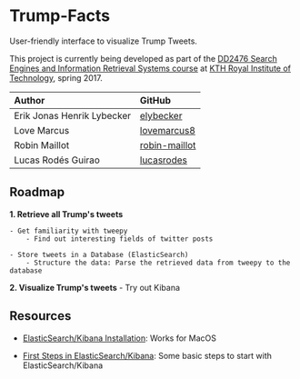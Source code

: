 # Trump-Facts

User-friendly interface to visualize Trump Tweets.

This project is currently being developed as part of the [DD2476 Search Engines and Information Retrieval Systems course](https://www.kth.se/student/kurser/kurs/DD2476?l=en) at [KTH Royal Institute of Technology](http://kth.se), spring 2017.

| Author              		 | GitHub                                            |
|:---------------------------|:--------------------------------------------------|
| Erik Jonas Henrik Lybecker | [elybecker](https://github.com/elybecker) 		 |
| Love Marcus 				 | [lovemarcus8](https://github.com/lovemarcus8)     |
| Robin Maillot   			 | [robin-maillot](https://github.com/robin-maillot) |
| Lucas Rodés Guirao  		 | [lucasrodes](https://github.com/lucasrodes)       |


## Roadmap

**1. Retrieve all Trump's tweets**

	- Get familiarity with tweepy
		- Find out interesting fields of twitter posts
		
	- Store tweets in a Database (ElasticSearch)
		- Structure the data: Parse the retrieved data from tweepy to the database

**2. Visualize Trump's tweets**
	- Try out Kibana


## Resources

- [ElasticSearch/Kibana Installation](https://github.com/lucasrodes/ES-gettingstarted/blob/master/INSTALLATION.md): Works for MacOS

- [First Steps in ElasticSearch/Kibana](https://github.com/lucasrodes/ES-gettingstarted/blob/master/firststeps.md): Some basic steps to start with ElasticSearch/Kibana
